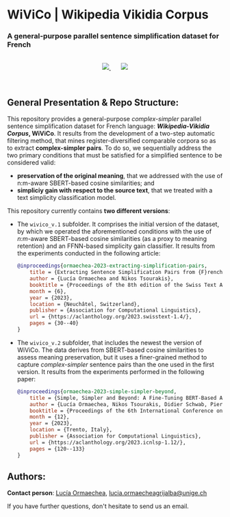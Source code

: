 # WiViCo | Wikipedia Vikidia Corpus
### A general-purpose parallel sentence simplification dataset for French

<p align="center">
<br>
    <a href="https://github.com/lormaechea/wivico/raw/main/wivico_v.1/wivico_dataset_v1.tar.gz">
        <img src="https://img.shields.io/badge/WIVICO--V1--DATASET-DOWNLOAD-DOWNLOAD?style=for-the-badge&logo=github">
    </a> &nbsp;&nbsp;&nbsp;&nbsp;&nbsp;
    <a href="https://github.com/lormaechea/wivico/raw/main/wivico_v.2/wivico_dataset_v2.tar.gz">
        <img src="https://img.shields.io/badge/WIVICO--V2--DATASET-DOWNLOAD-DOWNLOAD?style=for-the-badge&logo=github">
    </a>
</p>

<br>

## General Presentation \& Repo Structure: 

This repository provides a general-purpose *complex-simpler* parallel sentence simplification dataset for French language: __*Wikipedia-Vikidia Corpus*, WiViCo__. It results from the development of a two-step automatic filtering method, that mines register-diversified comparable corpora so as to extract __complex-simpler pairs__. To do so, we sequentially address the two primary conditions that must be satisfied for a simplified sentence to be considered valid:

- __preservation of the original meaning__, that we addressed with the use of n:m-aware SBERT-based cosine similarities; and
- __simpliciy gain with respect to the source text__, that we treated with a text simplicity classification model.

This repository currently contains __two different versions__: 
- The ```wivico_v.1``` subfolder. It comprises the initial version of the dataset, by which we operated the aforementioned conditions with the use of *n:m*-aware SBERT-based cosine similarities (as a proxy to meaning retention) and an FFNN-based simplicity gain classifier. It results from the experiments conducted in the following article:

    ```bibtex 
    @inproceedings{ormaechea-2023-extracting-simplification-pairs,
        title = {Extracting Sentence Simplification Pairs from {F}rench Comparable Corpora Using a Two-Step Filtering Method},
        author = {Lucía Ormaechea and Nikos Tsourakis},
        booktitle = {Proceedings of the 8th edition of the Swiss Text Analytics Conference},
        month = {6},
        year = {2023},
        location = {Neuchâtel, Switzerland},
        publisher = {Association for Computational Linguistics},
        url = {https://aclanthology.org/2023.swisstext-1.4/},
        pages = {30--40}
    }
    ```

- The ```wivico_v.2``` subfolder, that includes the newest the version of WiViCo. The data derives from SBERT-based cosine similarities to assess meaning preservation, but it uses a finer-grained method to capture *complex-simpler* sentence pairs than the one used in the first version. It results from the experiments performed in the following paper:

    ```bibtex 
    @inproceedings{ormaechea-2023-simple-simpler-beyond,
        title = {Simple, Simpler and Beyond: A Fine-Tuning BERT-Based Approach to Enhance Sentence Complexity Assessment for Text Simplification},
        author = {Lucía Ormaechea, Nikos Tsourakis, Didier Schwab, Pierrette Bouillon and Benjamin Lecouteux},
        booktitle = {Proceedings of the 6th International Conference on Natural Language and Speech Processing (ICNSLP)},
        month = {12},
        year = {2023},
        location = {Trento, Italy},
        publisher = {Association for Computational Linguistics},
        url = {https://aclanthology.org/2023.icnlsp-1.12/},
        pages = {120--133}
    }
    ``` 

## Authors:

__Contact person__: [Lucía Ormaechea](https://luciaormaechea.com/), [lucia.ormaecheagrijalba@unige.ch](mailto:lucia.ormaecheagrijalba@unige.ch)

If you have further questions, don't hesitate to send us an email.
